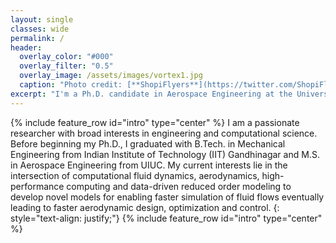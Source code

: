 ```yaml
---
layout: single
classes: wide
permalink: /
header:
  overlay_color: "#000"
  overlay_filter: "0.5"
  overlay_image: /assets/images/vortex1.jpg
  caption: "Photo credit: [**ShopiFlyers**](https://twitter.com/ShopiFlyers/status/1013415498317484032)"
excerpt: "I'm a Ph.D. candidate in Aerospace Engineering at the University of Illinois at Urbana-Champaign (UIUC). Feel free to explore my personal site to know more about my research and interests!"
---
```



{% include feature_row id="intro" type="center" %}
I am a passionate researcher with broad interests in engineering and computational science. Before beginning my Ph.D., I graduated with B.Tech. in Mechanical Engineering from Indian Institute of Technology (IIT) Gandhinagar and M.S. in Aerospace Engineering from UIUC. My current interests lie in the intersection of computational fluid dynamics, aerodynamics, high-performance computing and data-driven reduced order modeling to develop novel models for enabling faster simulation of fluid flows eventually leading to faster aerodynamic design, optimization and control.
{: style="text-align: justify;"}
{% include feature_row id="intro" type="center" %}
